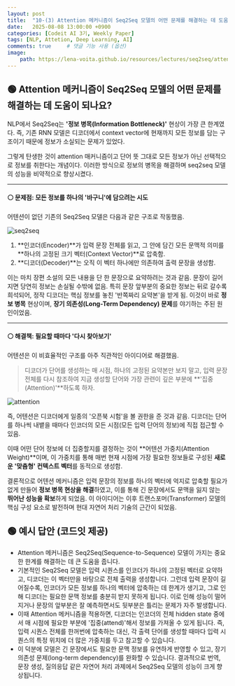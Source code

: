 ```yaml
---
layout: post
title:  "10-(3) Attention 메커니즘이 Seq2Seq 모델의 어떤 문제를 해결하는 데 도움이 되나요?"
date:   2025-08-08 13:00:00 +0900
categories: [Codeit AI 3기, Weekly Paper]
tags: [NLP, Attetion, Deep Learning, AI]
comments: true     # 댓글 기능 사용 (옵션)
image: 
    path: https://lena-voita.github.io/resources/lectures/seq2seq/attention/bahdanau_model-min.png
---
```



## 🟢 Attention 메커니즘이 Seq2Seq 모델의 어떤 문제를 해결하는 데 도움이 되나요?
NLP에서 Seq2Seq는 **'정보 병목(Information Bottleneck)'** 현상이 가장 큰 한계였다. 즉, 기존 RNN 모델은 디코더에서 context vector에 현재까지 모든 정보를 담는 구조이기 때문에 정보가 소실되는 문제가 있었다. 

그렇게 탄생한 것이 attention 매커니즘이고 단어 뜻 그대로 모든 정보가 아닌 선택적으로 정보를 취한다는 개념이다. 이러한 방식으로 정보의 병목을 해결하며 seq2seq 모델의 성능을 비약적으로 향상시켰다.

---
#### ⚪ 문제점: 모든 정보를 하나의 '바구니'에 담으려는 시도

어텐션이 없던 기존의 Seq2Seq 모델은 다음과 같은 구조로 작동했음.

![seq2seq](https://wikidocs.net/images/page/24996/%EC%9D%B8%EC%BD%94%EB%8D%94%EB%94%94%EC%BD%94%EB%8D%94%EB%AA%A8%EB%8D%B8.PNG)

1.  **인코더(Encoder)**가 입력 문장 전체를 읽고, 그 안에 담긴 모든 문맥적 의미를 **하나의 고정된 크기 벡터(Context Vector)**로 압축함.
2.  **디코더(Decoder)**는 오직 이 벡터 하나에만 의존하여 출력 문장을 생성함.



이는 마치 장편 소설의 모든 내용을 단 한 문장으로 요약하려는 것과 같음. 문장이 길어지면 당연히 정보는 손실될 수밖에 없음. 특히 문장 앞부분의 중요한 정보는 뒤로 갈수록 희석되어, 정작 디코더는 핵심 정보를 놓친 '반쪽짜리 요약본'을 받게 됨. 이것이 바로 **정보 병목** 현상이며, **장기 의존성(Long-Term Dependency) 문제**를 야기하는 주된 원인이었음.

---

#### ⚪ 해결책: 필요할 때마다 '다시 찾아보기'

어텐션은 이 비효율적인 구조를 아주 직관적인 아이디어로 해결했음.

> 디코더가 단어를 생성하는 매 시점, 하나의 고정된 요약본만 보지 말고, 입력 문장 전체를 다시 참조하여 지금 생성할 단어와 가장 관련이 깊은 부분에 **'집중(Attention)'**하도록 하자.

![attention](https://wikidocs.net/images/page/22893/dotproductattention4_final.PNG)

즉, 어텐션은 디코더에게 일종의 '오픈북 시험'을 볼 권한을 준 것과 같음. 디코더는 단어를 하나씩 내뱉을 때마다 인코더의 모든 시점(모든 입력 단어의 정보)에 직접 접근할 수 있음.

이때 어떤 단어 정보에 더 집중할지를 결정하는 것이 **어텐션 가중치(Attention Weight)**이며, 이 가중치를 통해 매번 현재 시점에 가장 필요한 정보들로 구성된 **새로운 '맞춤형' 컨텍스트 벡터**를 동적으로 생성함.

결론적으로 어텐션 메커니즘은 입력 문장의 정보를 하나의 벡터에 억지로 압축할 필요가 없게 만들어 **정보 병목 현상을 해결**하였고, 이를 통해 긴 문장에서도 문맥을 잃지 않는 **뛰어난 성능을 확보**하게 되었음. 이 아이디어는 이후 트랜스포머(Transformer) 모델의 핵심 구성 요소로 발전하며 현대 자연어 처리 기술의 근간이 되었음.


## 🟢 예시 답안 (코드잇 제공)
> 
- Attention 메커니즘은 Seq2Seq(Sequence-to-Sequence) 모델이 가지는 중요한 한계를 해결하는 데 큰 도움을 줍니다. 
- 기본적인 Seq2Seq 모델은 입력 시퀀스를 인코더가 하나의 고정된 벡터로 요약하고, 디코더는 이 벡터만을 바탕으로 전체 출력을 생성합니다. 그런데 입력 문장이 길어질수록, 인코더가 모든 정보를 하나의 벡터에 압축하는 데 한계가 생기고, 그로 인해 디코더는 필요한 문맥 정보를 충분히 받지 못하게 됩니다. 이로 인해 성능이 떨어지거나 문장의 앞부분은 잘 예측하면서도 뒷부분은 틀리는 문제가 자주 발생합니다. 
- 이때 Attention 메커니즘을 적용하면, 디코더는 인코더의 전체 hidden state 중에서 매 시점에 필요한 부분에 '집중(attend)'해서 정보를 가져올 수 있게 됩니다. 즉, 입력 시퀀스 전체를 한꺼번에 압축하는 대신, 각 출력 단어를 생성할 때마다 입력 시퀀스의 특정 위치에 더 많은 가중치를 두고 참고할 수 있습니다. 
- 이 덕분에 모델은 긴 문장에서도 필요한 문맥 정보를 유연하게 반영할 수 있고, 장기 의존성 문제(long-term dependency)를 완화할 수 있습니다. 결과적으로 번역, 문장 생성, 질의응답 같은 자연어 처리 과제에서 Seq2Seq 모델의 성능이 크게 향상됩니다.